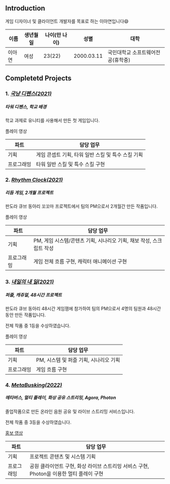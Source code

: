 ## Introduction

게임 디자이너 및 클라이언트 개발자를 목표로 하는 이아연입니다:smile:

|이름|생년월일|나이(만 나이)|성별|대학|
|---|---|---|---|---|
|이아연|여성|23(22)|2000.03.11|국민대학교 소프트웨어전공(휴학중)|


## Completetd Projects

### 1. [_국냥 디펜스(2021)_](https://github.com/leeZn30/KookCatDefense)

##### _타워 디펜스_, _학교 배경_

학교 과제로 유니티를 사용해서 만든 첫 게임입니다.

플레이 영상

|파트|담당 업무|
|---|----|
|기획|게임 콘셉트 기획, 타워 일반 스킬 및 특수 스킬 기획|
|프로그래밍|타워 일반 스킬 및 특수 스킬 구현|


### 2. [_Rhythm Clock(2021)_](https://github.com/leeZn30/Rhythm-Clock)

##### _리듬 게임_, _2개월 프로젝트_

판도라 큐브 동아리 꼬꼬마 프로젝트에서 팀의 PM으로서 2개월간 만든 작품입니다.

플레이 영상

|파트|담당 업무|
|---|----|
|기획|PM, 게임 시스템/콘텐츠 기획, 시나리오 기획, 채보 작성, 스크립트 작성|
|프로그래밍|게임 전체 흐름 구현, 캐릭터 애니메이션 구현|


### 3. [_내일의 내 일(2021)_](https://github.com/leeZn30/Tomorrow-My-Work)

##### _퍼즐_, _캐쥬얼_, _48시간 프로젝트_

판도라 큐브 동아리 48시간 게임잼에 참가하여 팀의 PM으로서 4명의 팀원과 48시간동안 만든 작품입니다.

전체 작품 중 1등을 수상하였습니다.

플레이 영상

|파트|담당 업무|
|---|----|
|기획|PM, 시스템 및 퍼즐 기획, 시나리오 기획|
|프로그래밍|게임 흐름 구현|


### 4. [_MetaBusking(2022)_](https://github.com/leeZn30/capstone-2022-11)

##### _메타버스_, _멀티 플레이_, _화상 공유 스트리밍_, _Agora_, _Photon_

졸업작품으로 만든 온라인 음원 공유 및 라이브 스트리밍 서비스입니다.

전체 작품 중 3등을 수상하였습니다.

[홍보 영상](https://www.youtube.com/watch?v=4LIrBIBZt6s&list=PL--pUG4naVyfb9n-smmZTJ0xrnYqgyg22&index=3)

|파트|담당 업무|
|---|----|
|기획|프로젝트 콘텐츠 및 시스템 기획|
|프로그래밍|공원 클라이언트 구현, 화상 라이브 스트리밍 서비스 구현, Photon을 이용한 멀티 플레이 구현|
